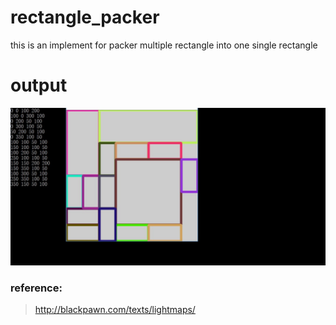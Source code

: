 # rectangle_packer

this is an implement for packer multiple rectangle into one single rectangle

# output
![display](imgs/haha.jpg)
### reference:
> http://blackpawn.com/texts/lightmaps/